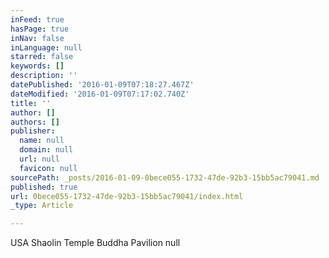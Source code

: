 ```yaml
---
inFeed: true
hasPage: true
inNav: false
inLanguage: null
starred: false
keywords: []
description: ''
datePublished: '2016-01-09T07:18:27.467Z'
dateModified: '2016-01-09T07:17:02.740Z'
title: ''
author: []
authors: []
publisher:
  name: null
  domain: null
  url: null
  favicon: null
sourcePath: _posts/2016-01-09-0bece055-1732-47de-92b3-15bb5ac79041.md
published: true
url: 0bece055-1732-47de-92b3-15bb5ac79041/index.html
_type: Article

---
```

USA Shaolin Temple Buddha Pavilion
null